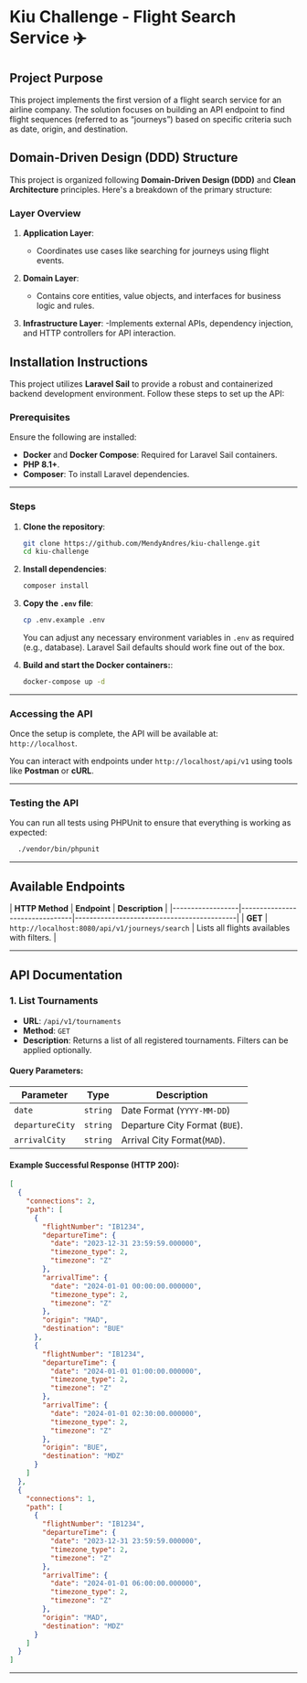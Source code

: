 # Kiu Challenge - Flight Search Service ✈️

## Project Purpose

This project implements the first version of a flight search service for an airline company. The solution focuses on building an API endpoint to find flight sequences (referred to as “journeys”) based on specific criteria such as date, origin, and destination.

## Domain-Driven Design (DDD) Structure

This project is organized following **Domain-Driven Design (DDD)** and **Clean Architecture** principles. Here's a breakdown of the primary structure:

### Layer Overview

1. **Application Layer**:
    - Coordinates use cases like searching for journeys using flight events.

2. **Domain Layer**:
    - Contains core entities, value objects, and interfaces for business logic and rules.

3. **Infrastructure Layer**:
    -Implements external APIs, dependency injection, and HTTP controllers for API interaction.


## Installation Instructions

This project utilizes **Laravel Sail** to provide a robust and containerized backend development environment. Follow these steps to set up the API:

### Prerequisites
Ensure the following are installed:
- **Docker** and **Docker Compose**: Required for Laravel Sail containers.
- **PHP 8.1+**.
- **Composer**: To install Laravel dependencies.

---

### Steps

1. **Clone the repository**:

   ```bash
   git clone https://github.com/MendyAndres/kiu-challenge.git
   cd kiu-challenge
   ```

2. **Install dependencies**:

    ```bash
   composer install
   ```

3. **Copy the `.env` file**:

   ```bash
   cp .env.example .env
   ```

   You can adjust any necessary environment variables in `.env` as required (e.g., database). Laravel Sail defaults should work fine out of the box.


4. **Build and start the Docker containers:**:

   ```bash
   docker-compose up -d
   ```

---

### Accessing the API

Once the setup is complete, the API will be available at:  
`http://localhost`.

You can interact with endpoints under `http://localhost/api/v1` using tools like **Postman** or **cURL**.

---

### Testing the API

You can run all tests using PHPUnit to ensure that everything is working as expected:
```bash
  ./vendor/bin/phpunit
```

---




## Available Endpoints

| **HTTP Method** | **Endpoint**                    | **Description**                            |
                        |------------------|--------------------------------|--------------------------------------------|
| **GET**          | `http://localhost:8080/api/v1/journeys/search`          | Lists all flights availables with filters. |

---

## API Documentation

### **1. List Tournaments**

- **URL**: `/api/v1/tournaments`
- **Method**: `GET`
- **Description**: Returns a list of all registered tournaments. Filters can be applied optionally.

#### **Query Parameters**:
| **Parameter**   | **Type**   | **Description**              |
|------------------|------------|------------------------------|
| `date`         | `string`   | Date Format (`YYYY-MM-DD`)   |
| `departureCity`      | `string`   | Departure City Format (`BUE`). |
| `arrivalCity`        | `string`   | Arrival City Format(`MAD`).    |

#### **Example Successful Response (HTTP 200)**:
```json
[
  {
    "connections": 2,
    "path": [
      {
        "flightNumber": "IB1234",
        "departureTime": {
          "date": "2023-12-31 23:59:59.000000",
          "timezone_type": 2,
          "timezone": "Z"
        },
        "arrivalTime": {
          "date": "2024-01-01 00:00:00.000000",
          "timezone_type": 2,
          "timezone": "Z"
        },
        "origin": "MAD",
        "destination": "BUE"
      },
      {
        "flightNumber": "IB1234",
        "departureTime": {
          "date": "2024-01-01 01:00:00.000000",
          "timezone_type": 2,
          "timezone": "Z"
        },
        "arrivalTime": {
          "date": "2024-01-01 02:30:00.000000",
          "timezone_type": 2,
          "timezone": "Z"
        },
        "origin": "BUE",
        "destination": "MDZ"
      }
    ]
  },
  {
    "connections": 1,
    "path": [
      {
        "flightNumber": "IB1234",
        "departureTime": {
          "date": "2023-12-31 23:59:59.000000",
          "timezone_type": 2,
          "timezone": "Z"
        },
        "arrivalTime": {
          "date": "2024-01-01 06:00:00.000000",
          "timezone_type": 2,
          "timezone": "Z"
        },
        "origin": "MAD",
        "destination": "MDZ"
      }
    ]
  }
]
```
---

